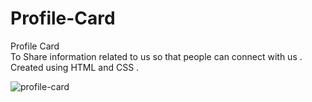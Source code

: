 # Profile-Card
Profile Card <br>
To Share information related to us so that people can connect with us . <br>
Created using HTML and CSS .



  ![profile-card](https://github.com/harshsharma1238/Profile-Card/assets/174492537/e2b842d0-1a0d-45dd-9e96-73c488645556)

